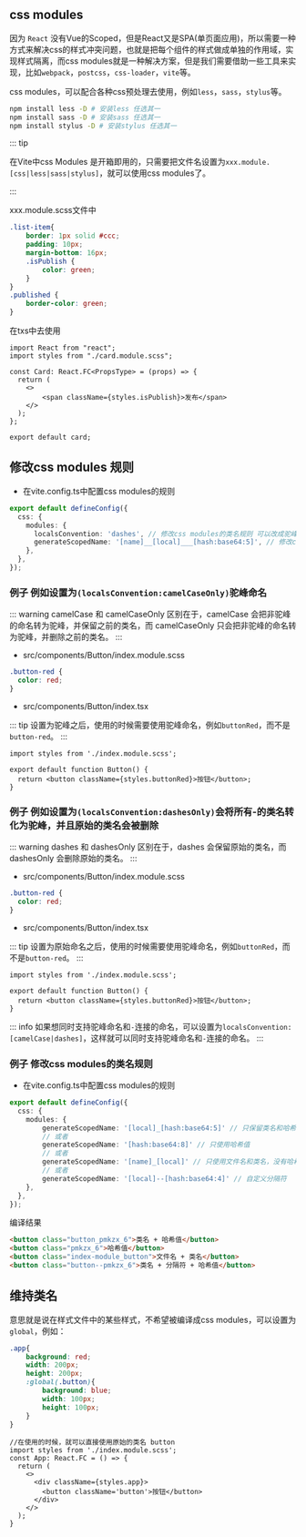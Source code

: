 ## css modules

因为 `React` 没有Vue的Scoped，但是React又是SPA(单页面应用)，所以需要一种方式来解决css的样式冲突问题，也就是把每个组件的样式做成单独的作用域，实现样式隔离，而css modules就是一种解决方案，但是我们需要借助一些工具来实现，比如`webpack`，`postcss`，`css-loader`，`vite`等。

css modules，可以配合各种css预处理去使用，例如`less`，`sass`，`stylus`等。

```sh
npm install less -D # 安装less 任选其一
npm install sass -D # 安装sass 任选其一
npm install stylus -D # 安装stylus 任选其一
```

::: tip

在Vite中css Modules 是开箱即用的，只需要把文件名设置为`xxx.module.[css|less|sass|stylus]`，就可以使用css modules了。

:::

xxx.module.scss文件中

```scss
.list-item{
    border: 1px solid #ccc;
    padding: 10px;
    margin-bottom: 16px;
    .isPublish {
        color: green;
    }
}
.published {
    border-color: green;
}
```

在txs中去使用

```tsx
import React from "react";
import styles from "./card.module.scss";

const Card: React.FC<PropsType> = (props) => {
  return (
    <>
        <span className={styles.isPublish}>发布</span>
    </>
  );
};

export default card;

```

## 修改css modules 规则

- 在vite.config.ts中配置css modules的规则

```ts
export default defineConfig({
  css: {
    modules: {
      localsConvention: 'dashes', // 修改css modules的类名规则 可以改成驼峰命名 或者 xxx-xxx命名等
      generateScopedName: '[name]__[local]___[hash:base64:5]', // 修改css modules的类名规则
    },
  },
});
```

### 例子 例如设置为`(localsConvention:camelCaseOnly)`驼峰命名

::: warning
camelCase 和 camelCaseOnly 区别在于，camelCase 会把非驼峰的命名转为驼峰，并保留之前的类名，而 camelCaseOnly 只会把非驼峰的命名转为驼峰，并删除之前的类名。
:::

- src/components/Button/index.module.scss

```scss
.button-red {
  color: red;
}
```

- src/components/Button/index.tsx

::: tip
设置为驼峰之后，使用的时候需要使用驼峰命名，例如`buttonRed`，而不是`button-red`。
:::

```tsx
import styles from './index.module.scss';

export default function Button() {
  return <button className={styles.buttonRed}>按钮</button>;
}
```
### 例子 例如设置为`(localsConvention:dashesOnly)`会将所有-的类名转化为驼峰，并且原始的类名会被删除

::: warning
dashes 和 dashesOnly 区别在于，dashes 会保留原始的类名，而 dashesOnly 会删除原始的类名。
:::

- src/components/Button/index.module.scss

```scss
.button-red {
  color: red;
}
```

- src/components/Button/index.tsx

::: tip
设置为原始命名之后，使用的时候需要使用驼峰命名，例如`buttonRed`，而不是`button-red`。
:::

```tsx
import styles from './index.module.scss';

export default function Button() {
  return <button className={styles.buttonRed}>按钮</button>;
}
```

::: info
如果想同时支持驼峰命名和`-`连接的命名，可以设置为`localsConvention:[camelCase|dashes]`，这样就可以同时支持驼峰命名和`-`连接的命名。
:::


### 例子 修改css modules的类名规则

- 在vite.config.ts中配置css modules的规则

```ts
export default defineConfig({
  css: {
    modules: {
        generateScopedName: '[local]_[hash:base64:5]' // 只保留类名和哈希值
        // 或者
        generateScopedName: '[hash:base64:8]' // 只使用哈希值
        // 或者
        generateScopedName: '[name]_[local]' // 只使用文件名和类名，没有哈希
        // 或者
        generateScopedName: '[local]--[hash:base64:4]' // 自定义分隔符
    },
  },
});
```

编译结果

```html
<button class="button_pmkzx_6">类名 + 哈希值</button>
<button class="pmkzx_6">哈希值</button>
<button class="index-module_button">文件名 + 类名</button>
<button class="button--pmkzx_6">类名 + 分隔符 + 哈希值</button>
```

## 维持类名

意思就是说在样式文件中的某些样式，不希望被编译成css modules，可以设置为`global`，例如：

```scss
.app{
    background: red;
    width: 200px;
    height: 200px;
    :global(.button){
        background: blue;
        width: 100px;
        height: 100px;
    }
}
```
```tsx
//在使用的时候，就可以直接使用原始的类名 button
import styles from './index.module.scss';
const App: React.FC = () => {
  return (
    <>
      <div className={styles.app}>
        <button className='button'>按钮</button>
      </div>
    </>
  );
}

```